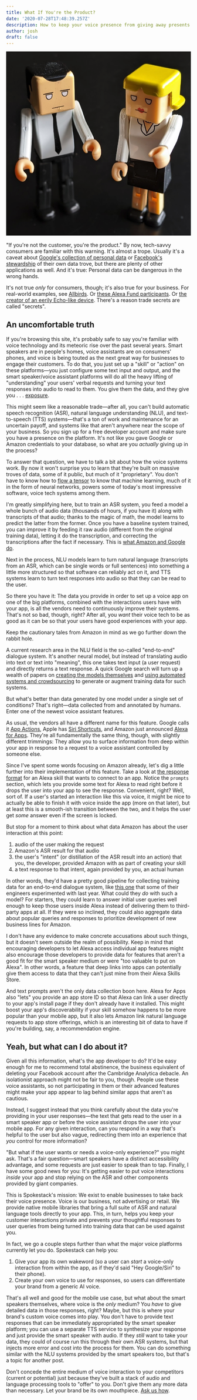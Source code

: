 ```yaml
---
title: What If You're the Product?
date: '2020-07-28T17:48:39.257Z'
description: How to keep your voice presence from giving away presents
author: josh
draft: false
---
```


![Doesn't look like these folks are having fun being products.](product-people.png)

"If you're not the customer, you're the product." By now, tech-savvy consumers are familiar with this warning. It's almost a trope. Usually it's a caveat about [Google's collection of personal data](https://www.wired.com/story/google-tracks-you-privacy/) or [Facebook's stewardship](https://www.wired.com/story/cambridge-analytica-facebook-privacy-awakening/) of their own data trove, but there are plenty of other applications as well. And it's true: Personal data can be dangerous in the wrong hands.

It's not true _only_ for consumers, though; it's also true for your business. For real-world examples, see [Allbirds](https://www.theverge.com/tldr/2019/9/19/20874818/amazon-allbirds-shoe-clone-copy-sneaker-206-collective-private-label). Or [these Alexa Fund participants](https://www.wsj.com/articles/amazon-tech-startup-echo-bezos-alexa-investment-fund-11595520249). Or [the creator of an eerily Echo-like device](https://www.businessinsider.com/amazon-echo-ubi-smart-speaker-2020-7). There's a reason trade secrets are called "secrets".

## An uncomfortable truth

If you're browsing this site, it's probably safe to say you're familiar with voice technology and its meteoric rise over the past several years. Smart speakers are in people's homes, voice assistants are on consumers' phones, and voice is being touted as the next great way for businesses to engage their customers. To do that, you just set up a "skill" or "action" on these platforms—you just configure some text input and output, and the smart speaker/voice assistant platforms will do all the heavy lifting of "understanding" your users' verbal requests and turning your text responses into audio to read to them. You give them the data, and they give you . . . [exposure](https://www.bbc.com/worklife/article/20180411-dealing-with-clients-who-expect-you-to-work-for-free).

This might seem like a reasonable trade—after all, you can't build automatic speech recognition (ASR), natural language understanding (NLU), and text-to-speech (TTS) systems—that's a ton of work and maintenance for an uncertain payoff, and systems like that aren't anywhere near the scope of your business. So you sign up for a free developer account and make sure you have a presence on the platform. It's not like you gave Google or Amazon credentials to your database, so what are you _actually_ giving up in the process?

To answer that question, we have to talk a bit about how the voice systems work. By now it won't surprise you to learn that they're built on massive troves of data, some of it public, but much of it "proprietary". You don't have to know how to [flow a tensor](https://www.tensorflow.org/) to know that machine learning, much of it in the form of neural networks, powers some of today's most impressive software, voice tech systems among them.

I'm greatly simplifying here, but to train an ASR system, you feed a model a whole bunch of audio data (thousands of hours, if you have it) along with transcripts of that audio; thanks to the magic of math, the model learns to predict the latter from the former. Once you have a baseline system trained, you can improve it by feeding it raw audio (different from the original training data), letting it do the transcription, and correcting the transcriptions after the fact if necessary. This is [what Amazon and Google do](https://www.cnet.com/how-to/amazon-and-google-are-listening-to-your-voice-recordings-heres-what-we-know/).

Next in the process, NLU models learn to turn natural language (transcripts from an ASR, which can be single words or full sentences) into something a little more structured so that software can reliably act on it, and TTS systems learn to turn text responses into audio so that they can be read to the user.

So there you have it: The data you provide in order to set up a voice app on one of the big platforms, combined with the interactions users have with your app, is all the vendors need to continuously improve their systems. That's not so bad, though, right? After all, you _want_ their voice tech to be as good as it can be so that your users have good experiences with your app.

Keep the cautionary tales from Amazon in mind as we go further down the rabbit hole.

A current research area in the NLU field is the so-called "end-to-end" dialogue system. It's another neural model, but instead of translating audio into text or text into "meaning", this one takes text input (a user request) and directly returns a text response. A quick Google search will turn up a wealth of papers on [creating the models themselves](https://arxiv.org/abs/1604.04562) and [using automated systems and crowdsourcing](https://www.aclweb.org/anthology/N18-3006) to generate or augment training data for such systems.

But what's better than data generated by one model under a single set of conditions? That's right—data collected from and annotated by humans. Enter one of the newest voice assistant features.

As usual, the vendors all have a different name for this feature. Google calls it [App Actions](https://developers.google.com/assistant/app/overview 'Google App Actions'), Apple has [Siri Shortcuts](https://support.apple.com/en-us/HT209055 'Siri Shortcuts'), and Amazon just announced [Alexa for Apps](https://developer.amazon.com/en-US/blogs/alexa/alexa-skills-kit/2020/07/you-can-now-seamlessly-connect-alexa-skills-to-mobile-apps 'Alexa for Apps'). They're all fundamentally the same thing, though, with slightly different trimmings: They allow you to surface information from deep within your app in response to a request to a voice assistant controlled by someone else.

Since I've spent some words focusing on Amazon already, let's dig a little further into their implementation of this feature. Take a look at [the response format](https://developer.amazon.com/en-US/docs/alexa/alexa-for-apps/skill-connection-request-reference.html#payload-example) for an Alexa skill that wants to connect to an app. Notice the `prompts` section, which lets you provide some text for Alexa to read right before it drops the user into your app to see the response. Convenient, right? Well, sort of. If a user's started an interaction like this via voice, it might be nice to actually be able to finish it with voice inside the app (more on that later), but at least this is a smooth-ish transition between the two, and it helps the user get _some_ answer even if the screen is locked.

But stop for a moment to think about what data Amazon has about the user interaction at this point:

1. audio of the user making the request
1. Amazon's ASR result for that audio
1. the user's "intent" (or distillation of the ASR result into an action) that you, the developer, provided Amazon with as part of creating your skill
1. a text response to that intent, again provided by you, an actual human

In other words, they'd have a pretty good pipeline for collecting training data for an end-to-end dialogue system, like [this one]() that some of their engineers experimented with last year. What could they _do_ with such a model? For starters, they could learn to answer initial user queries well enough to keep those users inside Alexa instead of delivering them to third-party apps at all. If they were so inclined, they could also aggregate data about popular queries and responses to prioritize development of new business lines for Amazon.

I don't have any evidence to make concrete accusations about such things, but it doesn't seem outside the realm of possibility. Keep in mind that encouraging developers to let Alexa access individual app features might also encourage those developers to provide data for features that aren't a good fit for the smart speaker medium or were "too valuable to put on Alexa". In other words, a feature that deep links into apps can potentially give them access to data that they can't just mine from their Alexa Skills Store.

And text prompts aren't the only data collection boon here. Alexa for Apps also "lets" you provide an app store ID so that Alexa can link a user directly to your app's install page if they don't already have it installed. This might boost your app's discoverability if your skill somehow happens to be more popular than your mobile app, but it also lets Amazon link natural language requests to app store offerings, which is an interesting bit of data to have if you're building, say, a recommendation engine.

## Yeah, but what can I do about it?

Given all this information, what's the app developer to do? It'd be easy enough for me to recommend total abstinence, the business equivalent of deleting your Facebook account after the Cambridge Analytica debacle. An isolationist approach might not be fair to you, though. People use these voice assistants, so not participating in them or their advanced features might make your app appear to lag behind similar apps that aren't as cautious.

Instead, I suggest instead that you think carefully about the data you're providing in your user responses—the text that gets read to the user in a smart speaker app or before the voice assistant drops the user into your mobile app. For any given interaction, can you respond in a way that's helpful to the user but also vague, redirecting them into an experience that _you_ control for more information?

"But what if the user wants or needs a voice-only experience?" you might ask. That's a fair question—smart speakers have a distinct accessibility advantage, and some requests are just easier to speak than to tap. Finally, I have some good news for you: It's getting easier to put voice interactions _inside_ your app and stop relying on the ASR and other components provided by giant companies.

This is Spokestack's mission: We exist to enable businesses to take back their voice presence. Voice is our business, not advertising or retail. We provide native mobile libraries that bring a full suite of ASR and natural language tools directly to your app. This, in turn, helps you keep your customer interactions private and prevents your thoughtful responses to user queries from being turned into training data that can be used against you.

In fact, we go a couple steps further than what the major voice platforms currently let you do. Spokestack can help you:

1. Give your app its own wakeword (so a user can _start_ a voice-only interaction from within the app, as if they'd said "Hey Google/Siri" to their phone).
1. Create your own voice to use for responses, so users can differentiate your brand from a generic AI voice.

That's all well and good for the mobile use case, but what about the smart speakers themselves, where voice is the _only_ medium? You _have_ to give detailed data in those responses, right? Maybe, but this is where your brand's custom voice comes into play. You don't have to provide text responses that can be immediately appropriated by the smart speaker platform; you can use a separate TTS service to synthesize your response and just provide the smart speaker with audio. If they _still_ want to take your data, they could of course run this through their own ASR systems, but that injects more error and cost into the process for them. You can do something similar with the NLU systems provided by the smart speakers too, but that's a topic for another post.

Don't concede the entire medium of voice interaction to your competitors (current or potential) just because they've built a stack of audio and language processing tools to "offer" to you. Don't give them any more data than necessary. Let your brand be its own mouthpiece. [Ask us how](mailto:hello@spokestack.io).

